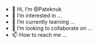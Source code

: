 - 👋 Hi, I’m @Pateknuk
- 👀 I’m interested in ...
- 🌱 I’m currently learning ...
- 💞️ I’m looking to collaborate on ...
- 📫 How to reach me ...

<!---
Pateknuk/Pateknuk is a ✨ special ✨ repository because its `README.md` (this file) appears on your GitHub profile.
You can click the Preview link to take a look at your changes.
--->
